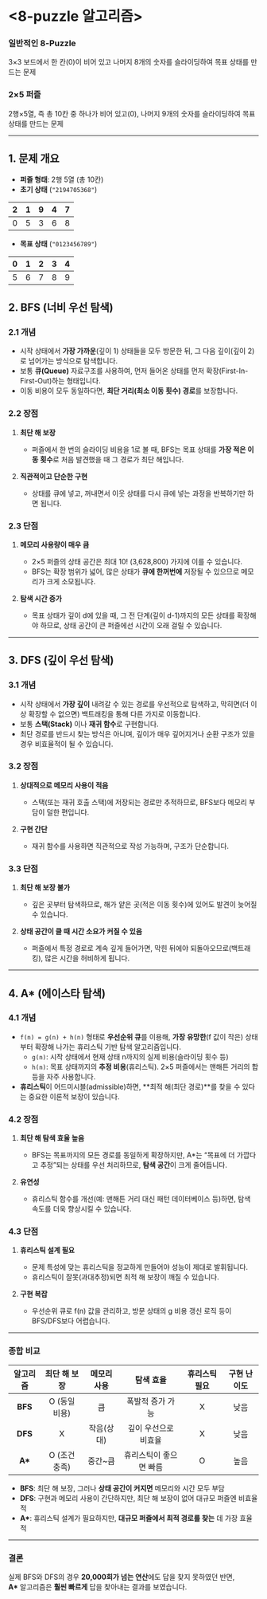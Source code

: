 # <8-puzzle 알고리즘>

### 일반적인 8-Puzzle
  3×3 보드에서 한 칸(0)이 비어 있고 나머지 8개의 숫자를 슬라이딩하여 목표 상태를 만드는 문제
### 2×5 퍼즐
  2행×5열, 즉 총 10칸 중 하나가 비어 있고(0), 나머지 9개의 숫자를 슬라이딩하여 목표 상태를 만드는 문제

---

## 1. 문제 개요

- **퍼즐 형태**: 2행 5열 (총 10칸)
- **초기 상태** (`"2194705368"`)
  
| 2 | 1 | 9 | 4 | 7 |
|---|---|---|---|---|
| 0 | 5 | 3 | 6 | 8 |

- **목표 상태** (`"0123456789"`)
  
| 0 | 1 | 2 | 3 | 4 |
|---|---|---|---|---|
| 5 | 6 | 7 | 8 | 9 |


## 2. BFS (너비 우선 탐색)

### 2.1 개념
- 시작 상태에서 **가장 가까운**(깊이 1) 상태들을 모두 방문한 뒤, 그 다음 깊이(깊이 2)로 넘어가는 방식으로 탐색합니다.
- 보통 **큐(Queue)** 자료구조를 사용하여, 먼저 들어온 상태를 먼저 확장(First-In-First-Out)하는 형태입니다.
- 이동 비용이 모두 동일하다면, **최단 거리(최소 이동 횟수) 경로**를 보장합니다.

### 2.2 장점
1. **최단 해 보장**  
   - 퍼즐에서 한 번의 슬라이딩 비용을 1로 볼 때, BFS는 목표 상태를 **가장 적은 이동 횟수**로 처음 발견했을 때 그 경로가 최단 해입니다.

2. **직관적이고 단순한 구현**  
   - 상태를 큐에 넣고, 꺼내면서 이웃 상태를 다시 큐에 넣는 과정을 반복하기만 하면 됩니다.

### 2.3 단점
1. **메모리 사용량이 매우 큼**  
   - 2×5 퍼즐의 상태 공간은 최대 10! (3,628,800) 가지에 이를 수 있습니다.  
   - BFS는 확장 범위가 넓어, 많은 상태가 **큐에 한꺼번에** 저장될 수 있으므로 메모리가 크게 소모됩니다.

2. **탐색 시간 증가**  
   - 목표 상태가 깊이 d에 있을 때, 그 전 단계(깊이 d-1)까지의 모든 상태를 확장해야 하므로, 상태 공간이 큰 퍼즐에선 시간이 오래 걸릴 수 있습니다.

---

## 3. DFS (깊이 우선 탐색)

### 3.1 개념
- 시작 상태에서 **가장 깊이** 내려갈 수 있는 경로를 우선적으로 탐색하고, 막히면(더 이상 확장할 수 없으면) 백트래킹을 통해 다른 가지로 이동합니다.
- 보통 **스택(Stack)** 이나 **재귀 함수**로 구현합니다.
- 최단 경로를 반드시 찾는 방식은 아니며, 깊이가 매우 깊어지거나 순환 구조가 있을 경우 비효율적이 될 수 있습니다.

### 3.2 장점
1. **상대적으로 메모리 사용이 적음**  
   - 스택(또는 재귀 호출 스택)에 저장되는 경로만 추적하므로, BFS보다 메모리 부담이 덜한 편입니다.

2. **구현 간단**  
   - 재귀 함수를 사용하면 직관적으로 작성 가능하며, 구조가 단순합니다.

### 3.3 단점
1. **최단 해 보장 불가**  
   - 깊은 곳부터 탐색하므로, 해가 얕은 곳(적은 이동 횟수)에 있어도 발견이 늦어질 수 있습니다.

2. **상태 공간이 클 때 시간 소요가 커질 수 있음**  
   - 퍼즐에서 특정 경로로 계속 깊게 들어가면, 막힌 뒤에야 되돌아오므로(백트래킹), 많은 시간을 허비하게 됩니다.

---

## 4. A* (에이스타 탐색)

### 4.1 개념
- `f(n) = g(n) + h(n)` 형태로 **우선순위 큐**를 이용해, **가장 유망한**(f 값이 작은) 상태부터 확장해 나가는 휴리스틱 기반 탐색 알고리즘입니다.
  - `g(n)`: 시작 상태에서 현재 상태 n까지의 실제 비용(슬라이딩 횟수 등)
  - `h(n)`: 목표 상태까지의 **추정 비용**(휴리스틱). 2×5 퍼즐에서는 맨해튼 거리의 합 등을 자주 사용합니다.
- **휴리스틱**이 어드미시블(admissible)하면, **최적 해(최단 경로)**를 찾을 수 있다는 중요한 이론적 보장이 있습니다.

### 4.2 장점
1. **최단 해 탐색 효율 높음**  
   - BFS는 목표까지의 모든 경로를 동일하게 확장하지만, A*는 “목표에 더 가깝다고 추정”되는 상태를 우선 처리하므로, **탐색 공간**이 크게 줄어듭니다.

2. **유연성**  
   - 휴리스틱 함수를 개선(예: 맨해튼 거리 대신 패턴 데이터베이스 등)하면, 탐색 속도를 더욱 향상시킬 수 있습니다.

### 4.3 단점
1. **휴리스틱 설계 필요**  
   - 문제 특성에 맞는 휴리스틱을 정교하게 만들어야 성능이 제대로 발휘됩니다.
   - 휴리스틱이 잘못(과대추정)되면 최적 해 보장이 깨질 수 있습니다.

2. **구현 복잡**  
   - 우선순위 큐로 f(n) 값을 관리하고, 방문 상태의 g 비용 갱신 로직 등이 BFS/DFS보다 어렵습니다.

---

### 종합 비교

| 알고리즘 | 최단 해 보장 | 메모리 사용 | 탐색 효율 | 휴리스틱 필요 | 구현 난이도 |
|:-------:|:---------:|:---------:|:------:|:---------:|:-------:|
| **BFS** | O (동일 비용) | 큼       | 폭발적 증가 가능 | X | 낮음 |
| **DFS** | X           | 작음(상대) | 깊이 우선으로 비효율 | X | 낮음 |
| **A\*** | O (조건 충족) | 중간~큼   | 휴리스틱이 좋으면 빠름 | O | 높음 |

- **BFS**: 최단 해 보장, 그러나 **상태 공간이 커지면** 메모리와 시간 모두 부담  
- **DFS**: 구현과 메모리 사용이 간단하지만, 최단 해 보장이 없어 대규모 퍼즐엔 비효율적  
- **A\***: 휴리스틱 설계가 필요하지만, **대규모 퍼즐에서 최적 경로를 찾는** 데 가장 효율적  

---
 ### 결론
실제 BFS와 DFS의 경우 **20,000회가 넘는 연산**에도 답을 찾지 못하였던 반면,  
**A\*** 알고리즘은 **훨씬 빠르게** 답을 찾아내는 결과를 보였습니다.


